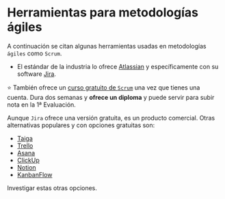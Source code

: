 # Herramientas para metodologías ágiles

A continuación se citan algunas herramientas usadas en metodologías `ágiles` como `Scrum`.

- El estándar de la industria lo ofrece [Atlassian](https://www.atlassian.com/es) y específicamente con su software [Jira](https://www.atlassian.com/es/software/jira).

:star: También ofrece un [curso gratuito de `Scrum`](https://www.atlassian.com/es/agile/tutorials/how-to-do-scrum-with-jira-software) una vez que tienes una cuenta. Dura dos semanas y **ofrece un diploma** y puede servir para subir nota en la 1ª Evaluación.

Aunque `Jira` ofrece una versión gratuita, es un producto comercial. Otras alternativas populares y con opciones gratuitas son:

- [Taiga](https://taiga.io/)
- [Trello](https://trello.com/)
- [Asana](https://asana.com/)
- [ClickUp](https://clickup.com/)
- [Notion](https://www.notion.so/)
- [KanbanFlow](https://kanbanflow.com/)

Investigar estas otras opciones.
